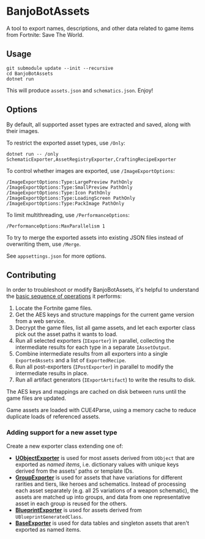# BanjoBotAssets
A tool to export names, descriptions, and other data related to game items from Fortnite: Save The World.

## Usage

```
git submodule update --init --recursive
cd BanjoBotAssets
dotnet run
```

This will produce `assets.json` and `schematics.json`. Enjoy!

## Options

By default, all supported asset types are extracted and saved, along with their images.

To restrict the exported asset types, use `/Only`:

```
dotnet run -- /only SchematicExporter,AssetRegistryExporter,CraftingRecipeExporter
```

To control whether images are exported, use `/ImageExportOptions`:

```
/ImageExportOptions:Type:LargePreview PathOnly /ImageExportOptions:Type:SmallPreview PathOnly /ImageExportOptions:Type:Icon PathOnly /ImageExportOptions:Type:LoadingScreen PathOnly /ImageExportOptions:Type:PackImage PathOnly
```

To limit multithreading, use `/PerformanceOptions`:

```
/PerformanceOptions:MaxParallelism 1
```

To try to merge the exported assets into existing JSON files instead of overwriting them, use `/Merge`.

See `appsettings.json` for more options.

## Contributing

In order to troubleshoot or modify BanjoBotAssets, it's helpful to understand the [basic sequence of operations](BanjoBotAssets/AssetExportService.cs) it performs:

1. Locate the Fortnite game files.
2. Get the AES keys and structure mappings for the current game version from a web service.
3. Decrypt the game files, list all game assets, and let each exporter class pick out the asset paths it wants to load.
4. Run all selected exporters (`IExporter`) in parallel, collecting the intermediate results for each type in a separate `IAssetOutput`.
5. Combine intermediate results from all exporters into a single `ExportedAssets` and a list of `ExportedRecipe`.
6. Run all post-exporters (`IPostExporter`) in parallel to modify the intermediate results in place.
7. Run all artifact generators (`IExportArtifact`) to write the results to disk.

The AES keys and mappings are cached on disk between runs until the game files are updated.

Game assets are loaded with CUE4Parse, using a memory cache to reduce duplicate loads of referenced assets.

### Adding support for a new asset type

Create a new exporter class extending one of:

* [**UObjectExporter**](BanjoBotAssets/Exporters/UObjects/UObjectExporter.cs) is used for most assets derived from `UObject` that are exported as _named items_,
  i.e. dictionary values with unique keys derived from the assets' paths or template IDs.
* [**GroupExporter**](BanjoBotAssets/Exporters/Groups/GroupExporter.cs) is used for assets that have variations for different rarities and tiers, like heroes and schematics.
  Instead of processing each asset separately (e.g. all 25 variations of a weapon schematic), the assets are matched up into groups,
  and data from one representative asset in each group is reused for the others.
* [**BlueprintExporter**](BanjoBotAssets/Exporters/Blueprints/BlueprintExporter.cs) is used for assets derived from `UBlueprintGeneratedClass`.
* [**BaseExporter**](BanjoBotAssets/Exporters/BaseExporter.cs) is used for data tables and singleton assets that aren't exported as named items.
